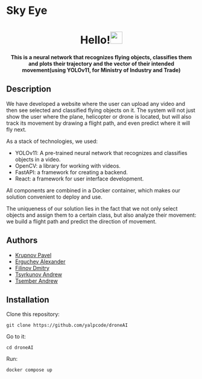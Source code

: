 # Sky Eye
<h1 align="center">Hello!<img src="https://github.com/blackcater/blackcater/raw/main/images/Hi.gif" height="32"/></h1>
<h4 align="center">This is a neural network that recognizes flying objects, classifies them and plots their trajectory and the vector of their intended movement(using YOLOv11, for Ministry of Industry and Trade)</h4>

## Description
We have developed a website where the user can upload any video and then see selected and classified flying objects on it. The system will not just show the user where the plane, helicopter or drone is located, but will also track its movement by drawing a flight path, and even predict where it will fly next.

As a stack of technologies, we used:
- YOLOv11: A pre-trained neural network that recognizes and classifies objects in a video.
- OpenCV: a library for working with videos.
- FastAPI: a framework for creating a backend. 
- React: a framework for user interface development.

All components are combined in a Docker container, which makes our solution convenient to deploy and use.

The uniqueness of our solution lies in the fact that we not only select objects and assign them to a certain class, but also analyze their movement: we build a flight path and predict the direction of movement.

## Authors
- <a href="https://github.com/krup4" target="_blank">Krupnov Pavel</a> <br/>
- <a href="https://github.com/yalpcode" target="_blank">Erguchev Alexander</a><br/>
- <a href="https://github.com/D1ffic00lt" target="_blank">Filinov Dmitry</a><br/>
- <a href="https://github.com/limness" target="_blank">Tsyrkunov Andrew</a><br/>
- <a href="https://github.com/bigpurota" target="_blank">Tsember Andrew</a><br/>

## Installation
Clone this repository:
```
git clone https://github.com/yalpcode/droneAI
```
Go to it: 
```
cd droneAI
```
Run:
```
docker compose up
```
